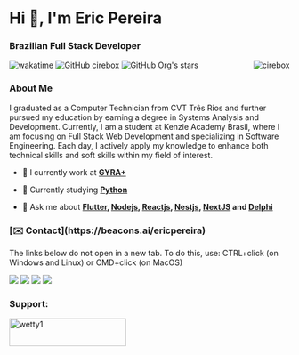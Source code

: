 <h1 align="left">Hi 👋, I'm Eric Pereira</h1>
<h3 align="left">Brazilian Full Stack Developer</h3>

[![wakatime](https://wakatime.com/badge/user/93f2e3fd-96f8-4edf-83d9-f46179f00d2c.svg)](https://wakatime.com/@93f2e3fd-96f8-4edf-83d9-f46179f00d2c)
[![GitHub cirebox]( https://img.shields.io/github/followers/cirebox?label=follow&style=social)](https://github.com/cirebox/)
![GitHub Org's stars](https://img.shields.io/github/stars/cirebox?style=social)
<img align="right" src="https://komarev.com/ghpvc/?username=cirebox&label=Profile%20views&color=0e75b6&style=flat" alt="cirebox" />

<h3 align="left">About Me</h3>
<p align="left">I graduated as a Computer Technician from CVT Três Rios and further pursued my education by earning a degree in Systems Analysis and Development. Currently, I am a student at Kenzie Academy Brasil, where I am focusing on Full Stack Web Development and specializing in Software Engineering. Each day, I actively apply my knowledge to enhance both technical skills and soft skills within my field of interest.</p>

<p align="left">

- 🔭 I currently work at **[GYRA+](https://gyramais.com.br/)** 

- 🌱 Currently studying **[Python](https://www.python.org/)**

- 💬 Ask me about **[Flutter](https://flutter.dev), [Nodejs](https://nodejs.org/en), [Reactjs](https://pt-br.reactjs.org), [Nestjs](https://nestjs.com), [NextJS](https://nextjs.org) and [Delphi](https://www.embarcadero.com)**

</p>

<h3 align="left">[✉️ Contact](https://beacons.ai/ericpereira)</h3>  
<p align="left">The links below do not open in a new tab. To do this, use: CTRL+click (on Windows and Linux) or CMD+click (on MacOS)</p>
  
<div>
  <a href = "mailto:suportecire@gmail.com"><img src="https://img.shields.io/badge/-Gmail-%23333?style=for-the-badge&logo=gmail&logoColor=white" target="_blank"></a>     
  <a href="https://www.linkedin.com/in/cire" target="_blank"><img src="https://img.shields.io/badge/-LinkedIn-%230077B5?style=for-the-badge&logo=linkedin&logoColor=white" target="_blank"></a>  
  <a href="https://api.whatsapp.com/send?phone=5524992405601&text=Ol%C3%A1%20Eric%20tudo%20bem?%20Gostaria%20de%20saber%20mais%20sobre%20seus%20projetos.%20Gostei%20do%20teu%20perfil%20no%20GitHub." target="_blank"><img src="https://img.shields.io/badge/WhatsApp-25D366?style=for-the-badge&logo=whatsapp&logoColor=white" target="_blank"></a> 
  <a href = "https://portfolio-eric-pereira.vercel.app"><img src="https://img.shields.io/badge/Website-3b5998?style=for-the-badge&logo=google-chrome&logoColor=white" target="_blank"></a>   
</div>
  
  <h3 align="left">Support:</h3>
<p><a href="https://www.buymeacoffee.com/ericpereiri"> <img align="left" src="https://cdn.buymeacoffee.com/buttons/v2/default-yellow.png" height="50" width="210" alt="wetty1" /></a></p><br><br>
 
</div>
